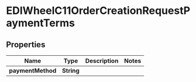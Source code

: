 

# EDIWheelC11OrderCreationRequestPaymentTerms


## Properties

| Name | Type | Description | Notes |
|------------ | ------------- | ------------- | -------------|
|**paymentMethod** | **String** |  |  |



